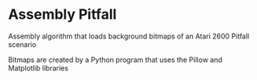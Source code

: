 # Assembly Pitfall
Assembly algorithm that loads background bitmaps of an Atari 2600 Pitfall scenario  

Bitmaps are created by a Python program that uses the Pillow and Matplotlib libraries
